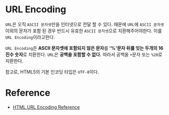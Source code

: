 # URL Encoding

`URL`은 오직 `ASCII 문자셋`만을 인터넷으로 전달 할 수 있다. 때문에 `URL`에 `ASCII 문자셋`이외의 문자가 포함 된 경우 반드시 유효한 `ASCII 문자셋`으로 치환해주어야한다. 이를 `URL Encoding`이라고한다.  

`URL Encoding`은 **ASCII 문자셋에 포함되지 않은 문자**를  **'%'문자 뒤를 잇는 두개의 16진수 숫자**로 치환한다. `URL`은 **공백을 포함할 수 없다.** 따라서 공백을 `+`문자 또는 `%20`로 치환한다. 

참고로, HTML5의 기본 인코딩 타입은 `UTF-8`이다. 

# Reference

* [HTML URL Encoding Reference](https://www.w3schools.com/tags/ref_urlencode.asp)